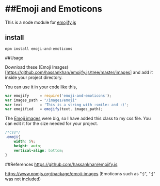 ##Emoji and Emoticons
=========

This is a node module for [emojify.js](https://github.com/hassankhan/emojify.js)

## install

```
npm install emoji-and-emoticons
```

##Usage

Download these (Emoji Images)[https://github.com/hassankhan/emojify.js/tree/master/images] and add it inside your project directory.


You can use it in your code like this,
```js
var emojify     = require('emoji-and-emoticons');
var images_path = "/images/emoji"
var text        = 'This is a string with :smile: and :)';
var emojified   = emojify(text, images_path);
```

The [Emoji images](https://github.com/hassankhan/emojify.js/tree/master/images) were big, so I have added this class to my css file. You can edit it for the size needed for your project.
```css
/*css*/
.emoji{
    width: 5%;
    height: auto;
    vertical-align: bottom;
}
```

##References
https://github.com/hassankhan/emojify.js

https://www.npmjs.org/package/emoji-images (Emoticons such as ":)", ";)" was not included)
